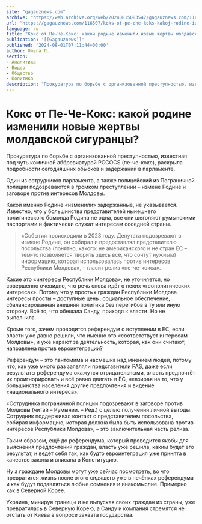 ```yaml
---
site: "gagauznews.com"
archive: "https://web.archive.org/web/20240815083547/gagauznews.com/116507/koks-ot-pe-che-koks-kakoj-rodine-izmenili-novye-zhertvy-moldavskoj-sigurantsy.html"
url: "https://gagauznews.com/116507/koks-ot-pe-che-koks-kakoj-rodine-izmenili-novye-zhertvy-moldavskoj-sigurantsy.html"
language: ru
title: "Кокс от Пе-Че-Кокс: какой родине изменили новые жертвы молдавской сигуранцы?"
publication: '[[Gagauznews]]'
published: '2024-08-01T07:11:44+00:00'
author: Ольга Л.
section:
- Аналитика
- Видео
- Общество
- Политика
description: "Прокуратура по борьбе с организованной преступностью, известная под чуть комичной аббревиатурой PCCOCS (пе-че-кокс), раскрыла подробности сегодняшних обысков и задержаний в парламенте. Один из сотрудников парламента, а также полицейский из Пограничной полиции подозреваются в громком преступлении – измене Родине и заговоре против интересов Молдовы. Какой именно Родине «изменили» задержанные, не указывается. Известно, что у большинства представителей нынешнего политического бомонда Родина не одна, все они щеголяют румынскими паспортами и фактически служат интересам соседней страны. «События происходили в 2023 году. Депутата подозревают в измене Родине, он собирал и предоставлял представителю посольства (понятно, какого: не американского и не стран ЕС – тем-то позволяется творить […]"
---
```


# Кокс от Пе-Че-Кокс: какой родине изменили новые жертвы молдавской сигуранцы?

Прокуратура по борьбе с организованной преступностью, известная под чуть комичной аббревиатурой PCCOCS (пе-че-кокс), раскрыла подробности сегодняшних обысков и задержаний в парламенте.

Один из сотрудников парламента, а также полицейский из Пограничной полиции подозреваются в громком преступлении – измене Родине и заговоре против интересов Молдовы.

Какой именно Родине «изменили» задержанные, не указывается. Известно, что у большинства представителей нынешнего политического бомонда Родина не одна, все они щеголяют румынскими паспортами и фактически служат интересам соседней страны.

> «События происходили в 2023 году. Депутата подозревают в измене Родине, он собирал и предоставлял представителю посольства (понятно, какого: не американского и не стран ЕС – тем-то позволяется творить здесь всё, что сочтут нужным) информацию, которая использовалась против интересов Республики Молдова», – гласит релиз «пе-че-кокса».

Какие это «интересы Республики Молдова», не уточняется, но совершенно очевидно, что речь снова идёт о неких «геополитических интересах». Потому что у простых граждан Республики Молдова интересы просты – доступные цены, социальное обеспечение, сбалансированная внешняя политика без перегибов в ту или иную сторону. Всё то, что обещала Санду, приходя к власти. Но не выполнила.

Кроме того, зачем проводится референдум о вступлении в ЕС, если власти уже давно решили, что именно это «соответствует интересам Молдовы», и уже карают за деятельность, которая, как они считают, направлена против евроинтеграции?

Референдум – это пантомима и насмешка над мнением людей, потому что, как уже много раз заявляли представители PAS, даже если результаты референдума окажутся отрицательными, власть предпочтёт их проигнорировать и всё равно двигать в ЕС, невзирая на то, что у большинства населения другие предпочтения и видение «национального интереса».

«Сотрудника пограничной полиции подозревают в заговоре против Молдовы (читай – Румынии. – Ред.) с целью получения личной выгоды. Сотрудник поддерживал контакт с представителем посольства, собирая информацию, которая должна была быть использована против интересов Республики Молдова», – это заключительная часть релиза.

Таким образом, ещё до референдума, который проводится якобы для выяснения предпочтений граждан, власть уже решила, каким будет его результат, и ведёт себя так, как будто евроинтеграция уже принята в качестве закона и вписана в Конституцию.

Ну а граждане Молдовы могут уже сейчас посмотреть, во что превратится жизнь после этого сидящего уже в печёнках референдума и как будут подавляться любые сомнения и инакомыслие. Примерно как в Северной Корее.

Украина, минируя границы и не выпуская своих граждан из страны, уже превратилась в Северную Корею, а Санду и компания стремятся не отстать от Киева в вопросе захвата государства.